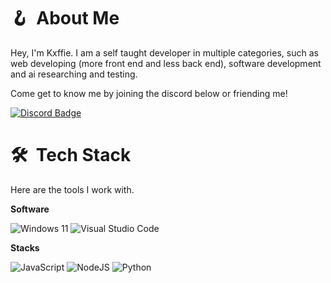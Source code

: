 # 🪝 &nbsp;About Me
Hey, I'm Kxffie. I am a self taught developer in multiple categories, such as web developing (more front end and less back end), software development and ai researching and testing.

Come get to know me by joining the discord below or friending me!

[![Discord Badge](https://img.shields.io/badge/kxffie%236889-%2320232a?style=for-the-badge&logo=discord&logoColor=white)](https://discord.gg/BYGsrvR95Q)


# 🛠 &nbsp;Tech Stack
Here are the tools I work with. 

**Software**

![Windows 11](https://img.shields.io/badge/windows%2011-%2320232a?style=for-the-badge&logo=windows&logoColor=white)
![Visual Studio Code](https://img.shields.io/badge/Visual%20Studio%20Code-0078d7.svg?style=for-the-badge&logo=visual-studio-code&logoColor=white)

**Stacks**

![JavaScript](https://img.shields.io/badge/javascript-%2320232a?style=for-the-badge&logo=javascript&logoColor=white)
![NodeJS](https://img.shields.io/badge/node.js-%2320232a?style=for-the-badge&logo=node.js&logoColor=white)
![Python](https://img.shields.io/badge/python-%2320232a?style=for-the-badge&logo=python&logoColor=white)
